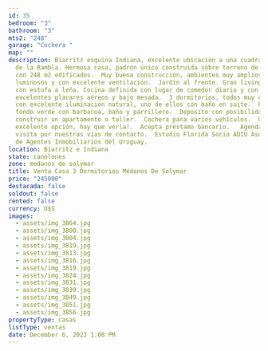 ```yaml
---
id: 35
bedroom: "3"
bathroom: "3"
mts2: "248"
garage: "Cochera "
map: ""
description: Biarritz esquina Indiana, excelente ubicación a una cuadra y media
  de la Rambla. Hermosa casa, padrón único construida sobre terreno de 653 m2,
  con 248 m2 edificados.  Muy buena construcción, ambientes muy amplios,
  luminosos y con excelente ventilación.  Jardín al frente. Gran living comedor
  con estufa a leña. Cocina definida con lugar de comedor diario y con
  excelentes placares aéreos y bajo mesada.  3 dormitorios, todos muy cómodos
  con excelente iluminación natural, uno de ellos con baño en suite.  Precioso
  fondo verde con barbacoa, baño y parrillero.  Deposito con posibilidad de
  construir un apartamento o taller.  Cochera para varios vehículos.  Una
  excelente opción, hay que verla!.  Acepta préstamo bancario.   Agenda tu
  visita por nuestras vías de contacto.  Estudio Florida Socio ADIU Asociación
  de Agentes Inmobiliarios del Uruguay.
location: Biarritz e Indiana
state: canelones
zone: medanos de solymar
title: Venta Casa 3 Dormitorios Médanos De Solymar
price: "245000"
destacada: false
soldout: false
rented: false
currency: U$S
images:
  - assets/img_3864.jpg
  - assets/img_3800.jpg
  - assets/img_3804.jpg
  - assets/img_3819.jpg
  - assets/img_3813.jpg
  - assets/img_3816.jpg
  - assets/img_3819.jpg
  - assets/img_3824.jpg
  - assets/img_3831.jpg
  - assets/img_3839.jpg
  - assets/img_3849.jpg
  - assets/img_3851.jpg
  - assets/img_3856.jpg
propertyType: casas
listType: ventas
date: December 6, 2023 1:08 PM
---
```

